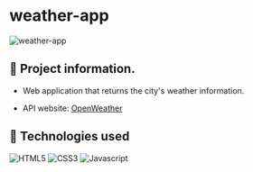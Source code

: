 # weather-app

![weather-app](https://user-images.githubusercontent.com/91050670/184713148-80e96c8c-ec2f-46b7-99d5-41b6c4778462.png)

## :rocket: Project information.

- Web application that returns the city's weather information.

- API website: [OpenWeather](https://openweathermap.org/)

## :wrench: Technologies used

![HTML5](https://img.shields.io/badge/html5-%23E34F26.svg?style=for-the-badge&logo=html5&logoColor=white)
![CSS3](https://img.shields.io/badge/css3-%231572B6.svg?style=for-the-badge&logo=css3&logoColor=white)
![Javascript](https://img.shields.io/badge/JavaScript-F7DF1E?style=for-the-badge&logo=javascript&logoColor=black)
